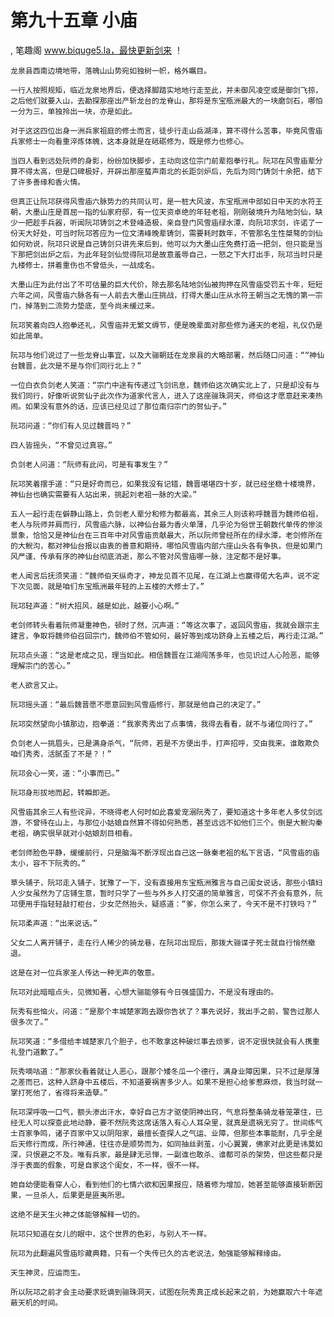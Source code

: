 # 第九十五章 小庙
, 笔趣阁 www.biquge5.la，最快更新剑来 ！

    龙泉县西南边境地带，落魄山山势宛如独树一帜，格外瞩目。

    一行人按照规矩，临近龙泉地界后，便选择脚踏实地地行走至此，并未御风凌空或是御剑飞掠，之后他们就要入山，去勘探那座出产斩龙台的龙脊山，那将是东宝瓶洲最大的一块磨剑石，哪怕一分为三，单独拎出一块，亦是如此。

    对于这这四位出身一洲兵家祖庭的修士而言，徒步行走山岳湖泽，算不得什么苦事，毕竟风雪庙兵家修士一向看重淬炼体魄，这本身就是在砥砺修为，既是修力也修心。

    当四人看到远处阮师的身影，纷纷加快脚步，主动向这位宗门前辈抱拳行礼。阮邛在风雪庙辈分算不得太高，但是口碑极好，开辟出那座蜚声南北的长距剑炉后，先后为同门铸剑十余把，结下了许多善缘和香火情。

    但真正让阮邛获得风雪庙六脉势力的共同认可，是一桩大风波，东宝瓶洲中部如日中天的水符王朝，大墨山庄是首屈一指的仙家府邸，有一位天资卓绝的年轻老祖，刚刚破境升为陆地剑仙，缺少一把趁手兵器，听闻阮邛铸剑之术登峰造极，亲自登门风雪庙绿水潭，向阮邛求剑，许诺了一份天大好处，可当时阮邛答应为一位文清峰晚辈铸剑，需要耗时数年，不管那名生性桀骜的剑仙如何劝说，阮邛只说是自己铸剑只讲先来后到，他可以为大墨山庄免费打造一把剑，但只能是当下那把剑出炉之后，为此年轻剑仙觉得阮邛是故意羞辱自己，一怒之下大打出手，阮邛当时只是九楼修士，拼着重伤也不曾低头，一战成名。

    大墨山庄为此付出了不可估量的巨大代价，除去那名陆地剑仙被拘押在风雪庙受罚五十年，短短六年之间，风雪庙六脉各有一人前去大墨山庄挑战，打得大墨山庄从水符王朝当之无愧的第一宗门，掉落到二流势力垫底，至今尚未缓过来。

    阮邛笑着向四人抱拳还礼，风雪庙并无繁文缛节，便是晚辈面对那些修为通天的老祖，礼仪仍是如此简单。

    阮邛与他们说过了一些龙脊山事宜，以及大骊朝廷在龙泉县的大略部署，然后随口问道：““神仙台魏晋，此次是不是与你们同行北上？”

    一位白衣负剑老人笑道：“宗门中途有传递过飞剑讯息，魏师伯这次确实北上了，只是却没有与我们同行，好像听说贺仙子此次作为道家代言人，进入了这座骊珠洞天，师伯这才愿意赶来凑热闹。如果没有意外的话，应该已经见过了那位南归宗门的贺仙子。”

    阮邛问道：“你们有人见过魏晋吗？”

    四人皆摇头，“不曾见过真容。”

    负剑老人问道：“阮师有此问，可是有事发生？”

    阮邛笑着摆手道：“只是好奇而已，如果我没有记错，魏晋堪堪四十岁，就已经坐稳十楼境界，神仙台也确实需要有人站出来，挑起刘老祖一脉的大梁。”

    五人一起行走在僻静山路上，负剑老人辈分和修为都最高，其余三人则该称呼魏晋为魏师伯祖，老人与阮师并肩而行，风雪庙六脉，以神仙台最为香火单薄，几乎沦为俗世王朝数代单传的惨淡景象，恰恰又是神仙台在三百年中对风雪庙贡献最大，所以阮师曾经所在的绿水潭，老剑修所在的大鲵沟，都对神仙台报以由衷的善意和期待，哪怕风雪庙内部六座山头各有争执，但是如果门风严谨、传承有序的神仙台彻底消逝，那么不管对风雪庙哪一脉，注定都不是好事。

    老人闻言后抚须笑道：“魏师伯天纵奇才，神龙见首不见尾，在江湖上也赢得偌大名声，说不定下次见面，就是咱们东宝瓶洲最年轻的上五楼的大修士了。”

    阮邛轻声道：“树大招风，越是如此，越要小心啊。”

    老剑师转头看着阮师凝重神色，顿时了然，沉声道：“等这次事了，返回风雪庙，我就会跟宗主建言，争取将魏师伯召回宗门，魏师伯不管如何，最好等到成功跻身上五楼之后，再行走江湖。”

    阮邛点头道：“这是老成之见，理当如此。相信魏晋在江湖闯荡多年，也见识过人心险恶，能够理解宗门的苦心。”

    老人欲言又止。

    阮邛摇头道：“最后魏晋愿不愿意回到风雪庙修行，那就是他自己的决定了。”

    阮邛突然望向小镇那边，抱拳道：“我家秀秀出了点事情，我得去看看，就不与诸位同行了。”

    负剑老人一挑眉头，已是满身杀气，“阮师，若是不方便出手，打声招呼，交由我来。谁敢欺负咱们秀秀，活腻歪了不是？！”

    阮邛会心一笑，道：“小事而已。”

    阮邛身形拔地而起，转瞬即逝。

    风雪庙其余三人有些诧异，不晓得老人何时如此喜爱宠溺阮秀了，要知道这十多年老人多仗剑远游，不曾待在山上，与那位小姑娘自然算不得如何熟悉，甚至远远不如他们三个。倒是大鲵沟秦老祖，确实很早就对小姑娘刮目相看。

    老剑师脸色平静，缓缓前行，只是脑海不断浮现出自己这一脉秦老祖的私下言语，“风雪庙的庙太小，容不下阮秀的。”

    草头铺子，阮邛走入铺子，犹豫了一下，没有直接用东宝瓶洲雅言与自己闺女说话，那些小镇妇人少女虽然为了店铺生意，暂时只学了一些与外乡人打交道的简单雅言，可保不齐会有意外，阮邛便用手指轻轻敲打柜台，少女茫然抬头，疑惑道：“爹，你怎么来了，今天不是不打铁吗？”

    阮邛柔声道：“出来说话。”

    父女二人离开铺子，走在行人稀少的骑龙巷，在阮邛出现后，那拨大骊谍子死士就自行悄然撤退。

    这是在对一位兵家圣人传达一种无声的敬意。

    阮邛对此暗暗点头，见微知著，心想大骊能够有今日强盛国力，不是没有理由的。

    阮秀有些恼火，问道：“是那个丰城楚家跑去跟你告状了？事先说好，我出手之前，警告过那人很多次了。”

    阮邛笑道：“多借给丰城楚家几个胆子，也不敢拿这种破烂事去烦爹，说不定很快就会有人携重礼登门道歉了。”

    阮秀嘀咕道：“那家伙看着就让人恶心，跟那个矮冬瓜一个德行，满身业障因果，只不过是厚薄之差而已，这种人跻身中五楼后，不知道要祸害多少人。如果不是担心给爹惹麻烦，我当时就一掌打死他了，省得将来造孽。”

    阮邛深呼吸一口气，额头渗出汗水，幸好自己方才驱使阴神出窍，气息将整条骑龙巷笼罩住，已经无人可以探查此地动静，要不然阮秀这席话落入有心人耳朵里，就真是遗祸无穷了。世间练气士百家争鸣，诸子百家中又以阴阳家，最擅长查探人之气运、业障，但那些本事能耐，几乎全是后天修行而成，所行神通，往往亦是顺势而为，如同抽丝剥茧，小心翼翼，佛家对此更是讳莫如深，只恨避之不及。唯有兵家，最是肆无忌惮，一副谁也敢杀、谁都可杀的架势，但这些都只是浮于表面的假象，可是自家这个闺女，不一样，很不一样。

    她自幼便能看穿人心，看到他们的七情六欲和因果报应，随着修为增加，她甚至能够直接斩断因果，一旦杀人，后果更是匪夷所思。

    这绝不是天生火神之体能够解释一切的。

    阮邛只知道在女儿的眼中，这个世界的色彩，与别人不一样。

    阮邛为此翻遍风雪庙珍藏典籍，只有一个失传已久的古老说法，勉强能够解释缘由。

    天生神灵，应运而生。

    所以阮邛之前才会主动要求贬谪到骊珠洞天，试图在阮秀真正成长起来之前，为她赢取六十年遮蔽天机的时间。